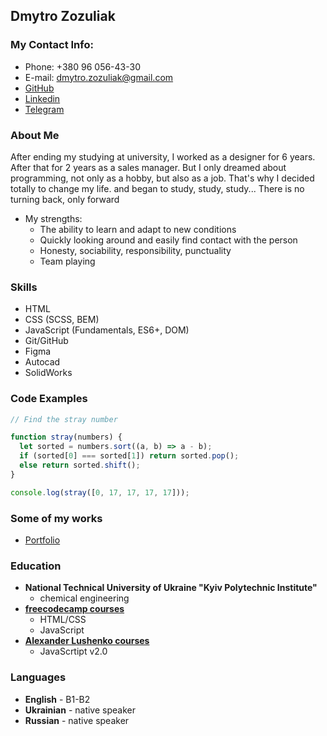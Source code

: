 ## Dmytro Zozuliak

### My Contact Info:

- Phone: +380 96 056-43-30
- E-mail: dmytro.zozuliak@gmail.com
- [GitHub](https://github.com/DmytroZozuliak)
- [Linkedin](https://www.linkedin.com/in/dmytro-zozuliak-0a624a212/)
- [Telegram](https://t.me/Dima_Kon)

### About Me

After ending my studying at university, I worked as a designer for 6 years. After that for 2 years as a sales manager.
But I only dreamed about programming, not only as a hobby, but also as a job. That's why I decided totally to change my life. and began to study, study, study...
There is no turning back, only forward

- My strengths:
  - The ability to learn and adapt to new conditions
  - Quickly looking around and easily find contact with the person
  - Honesty, sociability, responsibility, punctuality
  - Team playing

### Skills

- HTML
- CSS (SCSS, BEM)
- JavaScript (Fundamentals, ES6+, DOM)
- Git/GitHub
- Figma
- Autocad
- SolidWorks

### Code Examples

```javascript
// Find the stray number

function stray(numbers) {
  let sorted = numbers.sort((a, b) => a - b);
  if (sorted[0] === sorted[1]) return sorted.pop();
  else return sorted.shift();
}

console.log(stray([0, 17, 17, 17, 17]));
```

### Some of my works

- [Portfolio](https://dmytrozozuliak.github.io/Personal-Portfolio-Webpage/#welcome-section)

### Education

- **National Technical University of Ukraine "Kyiv Polytechnic Institute"**
  - chemical engineering
- **[freecodecamp courses](https://www.freecodecamp.org/)**
  - HTML/CSS
  - JavaScript
- **[Alexander Lushenko courses](https://itgid.info/course/javascript-2)**
  - JavaScrtipt v2.0

### Languages

- **English** - B1-B2
- **Ukrainian** - native speaker
- **Russian** - native speaker
